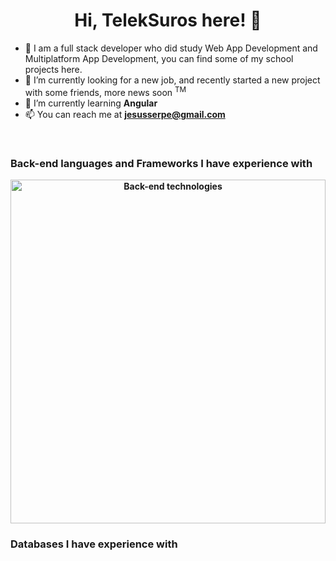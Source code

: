 <div>
	<h1 id="title" align="center">Hi, TelekSuros here! 👋</h1>
	<ul id="about">
		<li>🏫 I am a full stack developer who did study Web App Development and Multiplatform App Development, you can find some of my school projects here.</li>
		<li>🔭 I’m currently looking for a new job, and recently started a new project with some friends, more news soon <sup>TM</sup></li>
		<li>🌱 I’m currently learning <strong>Angular</strong></li>
		<li>📫 You can reach me at <strong><a href="mailto:someone@example.com">jesusserpe@gmail.com</a><strong></li>
	</ul>
	<br>
	<h3 id="back">Back-end languages and Frameworks I have experience with</h3>
	<a  align="center" href="https://github.com/JesusSePe/JesusSePe/blame/main/back-end.svg">
		<img src="back-end.svg" width="100%" height="550" alt="Back-end technologies">
	</a>
	<br>
	<h3 id="dbs">Databases I have experience with</h3>
</div>
